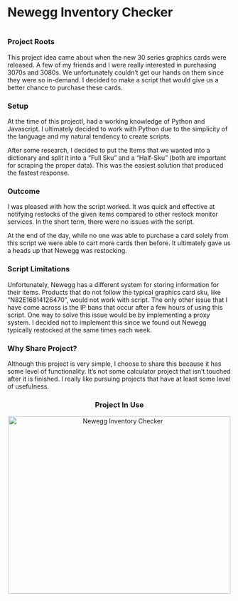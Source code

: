 <h1>Newegg Inventory Checker<h1>
<h3>Project Roots</h3>
This project idea came about when the new 30 series graphics cards were released. A few of my friends and I were really interested in purchasing 3070s and 3080s. We unfortunately couldn’t get our hands on them since they were so in-demand. I decided to make a script that would give us a better chance to purchase these cards.
<h3>Setup</h3>
At the time of this projectI,  had a working knowledge of Python and Javascript. I ultimately decided to work with Python due to the simplicity of the language and my natural tendency to create scripts.

After some research, I decided to put the Items that we wanted into a dictionary and split it into a “Full Sku” and  a “Half-Sku” (both are important for scraping the proper data). This was the easiest solution that produced the fastest response.
<h3>Outcome</h3>
I was pleased with how the script worked. It was quick and effective at notifying restocks of the given items compared to other restock monitor services. In the short term, there were no issues with the script. 

At the end of the day, while no one was able to purchase a card solely from this script we were able to cart more cards then before. It ultimately gave us a heads up that Newegg was restocking. 

<h3>Script Limitations</h3>
Unfortunately, Newegg has a different system for storing information for their items. Products that do not follow the typical graphics card sku, like “N82E16814126470”, would not work with script. 
	The only other issue that I have come across is the IP bans that occur after a few hours of using this script. One way to solve this issue would be by implementing a proxy system. I decided not to implement this since we found out Newegg typically restocked at the same times each week.
	<h3>Why Share Project?</h3>
	Although this project is very simple, I choose to share this because it has some level of functionality. It’s not some calculator project that isn’t touched after it is finished. I really like pursuing projects that have at least some level of usefulness.
		<h3 align="center">Project In Use</h3>
	<p align="center"><a href="http://www.youtube.com/watch?feature=player_embedded&v=4X8lWG-hNKA" target="_blank"><img src="http://img.youtube.com/vi/4X8lWG-hNKA/0.jpg"alt="Newegg Inventory Checker" width="500" height="400" border="0" /></a>
</p>
